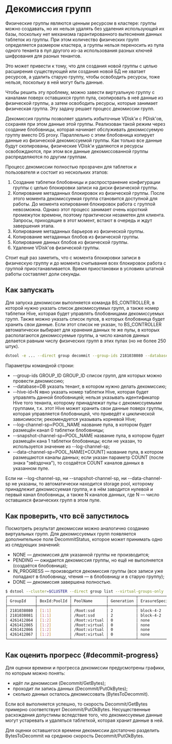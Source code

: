 # Декомиссия групп

Физические группы являются ценным ресурсом в кластере: группы можно создавать, но их нельзя удалять без удаления использующей их базы, поскольку нет механизма гарантированного вытеснения данных таблеток из группы. При этом количество физических групп определяется размером кластера, а группы нельзя переносить из пула одного тенанта в пул другого из-за использования разных ключей шифрования для разных тенантов.

Это может привести к тому, что для создания новой группы с целью расширения существующей или создания новой БД не хватает ресурсов, а удалить старую группу, чтобы освободить ресурсы, тоже нельзя, поскольку в ней могут быть данные.

Чтобы решить эту проблему, можно завести виртуальную группу с каналами поверх оставшихся групп пула, скопировать в неё данные из физической группы, а затем освободить ресурсы, которые занимает физическая группа. Эту задачу решает процесс декомиссии групп.

Декомиссия группы позволяет удалить избыточные VDisk'и с PDisk'ов, сохраняя при этом данные этой группы. Реализован такой режим через создание блобовницы, которая начинает обслуживать декомиссуемую группу вместо DS proxy. Параллельно с этим блобовница копирует данные из физической декомиссуемой группы.  Как только все данные будут скопированы, физические VDisk'и удаляются и ресурсы освобождаются, при этом все данные декомиссованной группы распределяются по другим группам.

Процесс декомиссии полностью прозрачен для таблеток и пользователя и состоит из нескольких этапов:

1. Создание таблетки блобовницы и распространение конфигурации группы с целью блокировки записи на диски физической группы.
2. Копирование метаданных блокировок из физической группы. После этого момента декомиссуемая группа становится доступной для работы. До момента копирования блокировок работа с группой невозможна. Однако этот процесс занимает очень короткий промежуток времени, поэтому практически незаметен для клиента. Запросы, приходящие в этот момент, встают в очередь и ждут завершения этапа.
3. Копирование метаданных барьеров из физической группы.
4. Копирование метаданных блобов из физической группы.
5. Копирование данных блобов из физической группы.
6. Удаление VDisk'ов физической группы.

Стоит ещё раз заметить, что с момента блокировки записи в физическую группу и до момента считывания всех блокировок работа с группой приостанавливается. Время приостановки в условиях штатной работы составляет доли секунды.

## Как запускать

Для запуска декомиссии выполняется команда BS\_CONTROLLER, в которой нужно указать список декомиссуемых групп, а также номер таблетки Hive, которая будет управлять блобовницами декомиссуемых групп. Также можно указать список пулов, в которых блобовница будет хранить свои данные. Если этот список не указан, то BS\_CONTROLLER автоматически выбирает для хранения данных те же пулы, в которых располагаются декомиссуемые группы, а число каналов данных делается равным числу физических групп в этих пулах (но не более 250 штук).

```bash
dstool -e ... --direct group decommit --group-ids 2181038080 --database=/Root/db1 --hive-id=72057594037968897
```

Параметры командной строки:

* --group-ids GROUP\_ID GROUP\_ID список групп, для которых можно провести декомиссию;
* --database=DB указать тенант, в котором нужно делать декомиссию;
* --hive-id=N явно указать номер таблетки Hive, которая будет управлять данной блобовницей; нельзя указывать идентификатор Hive того тенанта, которому принадлежат пулы с декомиссуемыми группами, т.к. этот Hive может хранить свои данные поверх группы, которая управляется блобовницей, что приведёт к циклической зависимости; рекомендуется указывать корневой Hive;
* --log-channel-sp=POOL\_NAME название пула, в котором будет размещён канал 0 таблетки блобовницы;
* --snapshot-channel-sp=POOL\_NAME название пула, в котором будет размещён кана 1 таблетки блобовницы; если не указан, то используется значение из --log-channel-sp;
* --data-channel-sp=POOL\_NAME[\*COUNT] название пула, в котором размещаются каналы данных; если указан параметр COUNT (после знака "звёздочка"), то создаётся COUNT каналов данных в указанном пуле.

Если ни --log-channel-sp, ни --snapshot-channel-sp, ни --data-channel-sp не указаны, то автоматически находится storage pool, которому принадлежит декомиссуемая группа, и в нём заводится нулевой и первый канал блобовницы, а также N каналов данных, где N — число оставшихся физических групп в этом пуле.

## Как проверить, что всё запустилось

Посмотреть результат декомиссии можно аналогично созданию виртуальных групп. Для декомиссуемых групп появляется дополнительное поле DecommitStatus, которое может принимать одно из следующих значений:

* NONE — декомиссия для указанной группы не производится;
* PENDING — ожидается декомиссия группы, но ещё не выполняется (создаётся блобовница);
* IN\_PROGRESS — производится декомиссия группы (все записи уже попадают в блобовницу, чтения — в блобовницу и в старую группу);
* DONE — декомиссия завершена полностью.

```bash
$ dstool --cluster=$CLUSTER --direct group list --virtual-groups-only
┌────────────┬──────────────┬───────────────┬────────────┬────────────────┬─────────────────┬──────────────┬───────────────────┬──────────────────┬───────────────────┬─────────────┬────────────────┐
│ GroupId    │ BoxId:PoolId │ PoolName      │ Generation │ ErasureSpecies │ OperatingStatus │ VDisks_TOTAL │ VirtualGroupState │ VirtualGroupName │ BlobDepotId       │ ErrorReason │ DecommitStatus │
├────────────┼──────────────┼───────────────┼────────────┼────────────────┼─────────────────┼──────────────┼───────────────────┼──────────────────┼───────────────────┼─────────────┼────────────────┤
│ 2181038080 │ [1:1]        │ /Root:ssd     │ 2          │ block-4-2      │ FULL            │ 8            │ WORKING           │                  │ 72075186224038160 │             │ IN_PROGRESS    │
│ 2181038081 │ [1:1]        │ /Root:ssd     │ 2          │ block-4-2      │ FULL            │ 8            │ WORKING           │                  │ 72075186224038161 │             │ IN_PROGRESS    │
│ 4261412864 │ [1:2]        │ /Root:virtual │ 0          │ none           │ DISINTEGRATED   │ 0            │ WORKING           │ vg1              │ 72075186224037888 │             │ NONE           │
│ 4261412865 │ [1:2]        │ /Root:virtual │ 0          │ none           │ DISINTEGRATED   │ 0            │ WORKING           │ vg2              │ 72075186224037890 │             │ NONE           │
│ 4261412866 │ [1:2]        │ /Root:virtual │ 0          │ none           │ DISINTEGRATED   │ 0            │ WORKING           │ vg3              │ 72075186224037889 │             │ NONE           │
│ 4261412867 │ [1:2]        │ /Root:virtual │ 0          │ none           │ DISINTEGRATED   │ 0            │ WORKING           │ vg4              │ 72075186224037891 │             │ NONE           │
└────────────┴──────────────┴───────────────┴────────────┴────────────────┴─────────────────┴──────────────┴───────────────────┴──────────────────┴───────────────────┴─────────────┴────────────────┘
```

## Как оценить прогресс {#decommit-progress}

Для оценки времени и прогресса декомиссии предусмотрены графики, по которым можно понять:

* идёт ли декомиссия (Decommit/GetBytes);
* проходит ли запись данных (Decommit/PutOkBytes);
* сколько данных осталось декомиссовать (BytesToDecommit).

Если всё выполняется успешно, то скорость Decommit/GetBytes примерно соответствует Decommit/PutOkBytes. Несущественные расхождения допустимы вследствие того, что декомиссуемые данные могут устаревать и удаляться таблеткой, которая хранит данные в ней.

Для оценки оставшегося времени декомиссии достаточно разделить BytesToDecommit на среднюю скорость Decommit/PutOkBytes.
